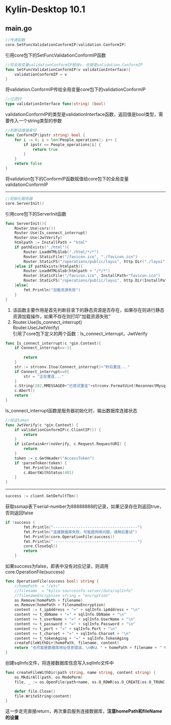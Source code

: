 # **Kylin-Desktop 10.1**
## **main.go**
``` go
//传递函数
core.SetFuncValidationConformIP(validation.ConformIP)
```
引用core包下的SetFuncValidationConformIP函数
``` go
//将全局变量validationConformIP赋给v，也就是validation.ConformIP
func SetFuncValidationConformIP(v validationInterface){
	validationConformIP = v
}
```
将validation.ConformIP传给全局变量core包下的validationConformIP
```go
//过滤IP
type validationInterface func(string) (bool) 
```
validationConformIP的类型是validationInterface函数，返回值是bool类型，需要传入一个string类型的参数
```go
//判断运维端身份
func ConformIP(ipstr string) bool {
	for i := 0; i < len(People_operations); i++ {
		if ipstr == People_operations[i] {
			return true
		}
	}
	return false
}
```
将validation包下的ConformIP函数赋值给core包下的全局变量validationConformIP
***
```go
//初始化服务器
core.ServerInit()
```
引用core包下的ServerInit函数
``` go
func ServerInit(){
	Router.Use(cors())
	Router.Use(Is_connect_interrupt)
	Router.Use(JwtVerify) 
	htmlpath := InstallPath + "html"
	if pathExists("./html"){
		Router.LoadHTMLGlob("./html/*/*")
		Router.StaticFile("/favicon.ico", "./favicon.ico")
		Router.StaticFS("/operations/public/layui", http.Dir("./layui"))
	}else if pathExists(htmlpath){
		Router.LoadHTMLGlob(htmlpath + "/*/*")
		Router.StaticFile("/favicon.ico", InstallPath+"favicon.ico")
		Router.StaticFS("/operations/public/layui", http.Dir(InstallPath+"layui"))
	}else{
		fmt.Println("加载资源失败")
	}
}
```
1. 该函数主要作用是首先判断目录下的静态资源是否存在，如果存在则进行静态资源加载操作，如果不存在则打印"加载资源失败"  
2. Router.Use(Is_connect_interrupt)  
Router.Use(JwtVerify)  
引用了core包下定义的两个函数：Is_connect_interrupt，JwtVerify
```go
func Is_connect_interrupt(c *gin.Context){
	if Connect_interrupt==-1{
		
		return
	}
	str := strconv.Itoa(Connect_interrupt)+"秒后重连..."
	if Connect_interrupt==0{
		str = "正在重连..."
	}
	c.String(202,MMESSAGE0+"已尝试重连"+strconv.FormatUint(ReconnectMysqlNum,10)+"次，"+str)
	c.Abort()
	return 
}
```
Is_connect_interrupt函数是服务器初始化时，输出数据库连接状态
```go
//验证token
func JwtVerify(c *gin.Context) {
	if validationConformIP(c.ClientIP()) {
		return
	}
	if isContainArr(noVerify, c.Request.RequestURI) {
		return
	}
	token := c.GetHeader("AccessToken")
	if !parseToken(token) {
		fmt.Println(token)
		c.AbortWithStatus(401)
	}
}
```
***
``` go
success := client.GetDefultTbn()
```
获取ssmap表下serial-number为88888888的记录，如果记录存在则返回true，否则返回false
``` go
if !success { 
		fmt.Println("-------------------------------------")
		fmt.Println("连接数据库失败，可能是网络问题，请稍后重试")
		fmt.Println(core.OperationFile(success))
		fmt.Println("-------------------------------------")
		core.CloseSql()
		return
	}
```
如果success为false，即表中没有对应记录，则调用core.OperationFile(success)
``` go
func OperationFile(success bool) string {
	//homePath  = "/etc"
	//filename  = "kylin-sourceinfo-server/data/sqlInfo"
	//filenameEncryption string = "encryption"
	os.Remove(homePath + filename)
	os.Remove(homePath + filenameEncryption)
	content := t_ipAddress + "=" + sqlInfo.ipAddress + "\n"
	content += t_dbName + "=" + sqlInfo.DbName + "\n"
	content += t_userName + "=" + sqlInfo.UserName + "\n"
	content += t_password + "=" + sqlInfo.Password + "\n"
	content += t_port + "=" + sqlInfo.Port + "\n"
	content += t_charset + "=" + sqlInfo.Charset + "\n"
	content += t_tokenAging + "=" + sqlInfo.TokenAging
	createFileWithDir(homePath, filename, content)
	return "也可能是数据库地址信息错误，\n确认 " + homePath + filename + " 中信息是否正确"
}
```
创建sqlInfo文件，将连接数据库信息写入sqlInfo文件中
``` go
func createFileWithDir(path string, name string, content string) {
	os.MkdirAll(path, os.ModePerm)
	file, _ := os.OpenFile(path+name, os.O_RDWR|os.O_CREATE|os.O_TRUNC, 0777)

	defer file.Close()
	file.WriteString(content)
}
```
这一步走完直接return，再次重启服务连接数据库，**注意homePath和fileName的设置**
